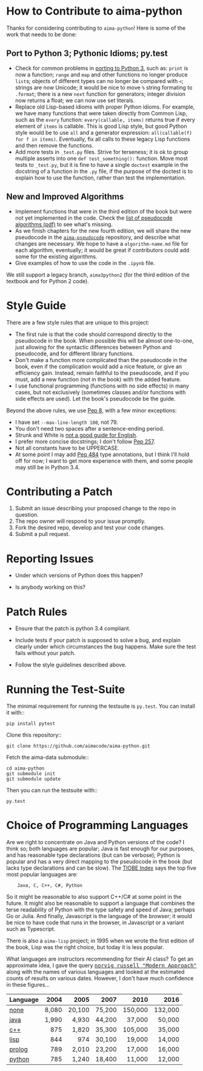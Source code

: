 How to Contribute to aima-python
==========================

Thanks for considering contributing to `aima-python`! Here is some of the work that needs to be done:

## Port to Python 3; Pythonic Idioms; py.test

- Check for common problems in [porting to Python 3](http://python3porting.com/problems.html), such as: `print` is now a function; `range` and `map` and other functions no longer produce `list`s; objects of different types can no longer be compared with `<`; strings are now Unicode; it would be nice to move `%` string formating to `.format`; there is a new `next` function for generators; integer division now returns a float; we can now use set literals.
- Replace old Lisp-based idioms with proper Python idioms. For example, we have many functions that were taken directly from Common Lisp, such as the `every` function: `every(callable, items)` returns true if every element of `items` is callable. This is good Lisp style, but good Python style would be to use `all` and a generator expression: `all(callable(f) for f in items)`. Eventually, fix all calls to these legacy Lisp functions and then remove the functions.
- Add more tests in `_test.py` files. Strive for terseness; it is ok to group multiple asserts into one `def test_something():` function. Move most tests to `_test.py`, but it is fine to have a single `doctest` example in the docstring of a function in the `.py` file, if the purpose of the doctest is to explain how to use the function, rather than test the implementation.

## New and Improved Algorithms

- Implement functions that were in the third edition of the book but were not yet implemented in the code. Check the [list of pseudocode algorithms (pdf)](https://github.com/aimacode/pseudocode/blob/master/aima3e-algorithms.pdf) to see what's missing.
- As we finish chapters for the new fourth edition, we will share the new pseudocode in the [`aima-pseudocode`](https://github.com/aimacode/aima-pseudocode) repository, and describe what changes are necessary.
We hope to have a `algorithm-name.md` file for each algorithm, eventually; it would be great if contributors could add some for the existing algorithms.
- Give examples of how to use the code in the `.ipynb` file.

We still support a legacy branch, `aima3python2` (for the third edition of the textbook and for Python 2 code). 

# Style Guide

There are a few style rules that are unique to this project:

- The first rule is that the code should correspond directly to the pseudocode in the book. When possible this will be almost one-to-one, just allowing for the syntactic differences between Python and pseudocode, and for different library functions.
- Don't make a function more complicated than the pseudocode in the book, even if the complication would add a nice feature, or give an efficiency gain. Instead, remain faithful to the pseudocode, and if you must, add a new function (not in the book) with the added feature.
- I use functional programming (functions with no side effects) in many cases, but not exclusively (sometimes classes and/or functions with side effects are used). Let the book's pseudocode be the guide.

Beyond the above rules, we use [Pep 8](https://www.python.org/dev/peps/pep-0008), with a few minor exceptions:

- I have set `--max-line-length 100`, not 79.
- You don't need two spaces after a sentence-ending period.
- Strunk and White is [not a good guide for English](http://chronicle.com/article/50-Years-of-Stupid-Grammar/25497).
- I prefer more concise docstrings; I don't follow [Pep 257](https://www.python.org/dev/peps/pep-0257/).
- Not all constants have to be UPPERCASE.
- At some point I may add [Pep 484](https://www.python.org/dev/peps/pep-0484/) type annotations, but I think I'll hold off for now;
  I want to get more experience with them, and some people may still be in Python 3.4.


Contributing a Patch
====================

1. Submit an issue describing your proposed change to the repo in question.
1. The repo owner will respond to your issue promptly.
1. Fork the desired repo, develop and test your code changes.
1. Submit a pull request.

Reporting Issues
================

- Under which versions of Python does this happen?

- Is anybody working on this?

Patch Rules
===========

- Ensure that the patch is python 3.4 compliant.

- Include tests if your patch is supposed to solve a bug, and explain
  clearly under which circumstances the bug happens. Make sure the test fails
  without your patch.

- Follow the style guidelines described above.

Running the Test-Suite
=====================

The minimal requirement for running the testsuite is ``py.test``.  You can
install it with::

    pip install pytest

Clone this repository::

    git clone https://github.com/aimacode/aima-python.git

Fetch the aima-data submodule::

    cd aima-python
    git submodule init
    git submodule update

Then you can run the testsuite with::

    py.test

# Choice of Programming Languages

Are we right to concentrate on Java and Python versions of the code? I think so; both languages are popular; Java is
fast enough for our purposes, and has reasonable type declarations (but can be verbose); Python is popular and has a very direct mapping to the pseudocode in the book (but lacks type declarations and can be slow). The [TIOBE Index](http://www.tiobe.com/tiobe_index) says the top five most popular languages are:

        Java, C, C++, C#, Python

So it might be reasonable to also support C++/C# at some point in the future. It might also be reasonable to support a language that combines the terse readability of Python with the type safety and speed of Java; perhaps Go or Julia. And finally, Javascript is the language of the browser; it would be nice to have code that runs in the browser, in Javascript or a variant such as Typescript.

There is also a `aima-lisp` project; in 1995 when we wrote the first edition of the book, Lisp was the right choice, but today it is less popular.

What languages are instructors recommending for their AI class? To get an approximate idea, I gave the query <tt>[norvig russell "Modern Approach"](https://www.google.com/webhp#q=russell%20norvig%20%22modern%20approach%22%20java)</tt> along with the names of various languages and looked at the estimated counts of results on
various dates. However, I don't have much confidence in these figures...

|Language  |2004  |2005  |2007  |2010  |2016  |
|--------  |----: |----: |----: |----: |----: |
|[none](http://www.google.com/search?q=norvig+russell+%22Modern+Approach%22)|8,080|20,100|75,200|150,000|132,000|
|[java](http://www.google.com/search?q=java+norvig+russell+%22Modern+Approach%22)|1,990|4,930|44,200|37,000|50,000|
|[c++](http://www.google.com/search?q=c%2B%2B+norvig+russell+%22Modern+Approach%22)|875|1,820|35,300|105,000|35,000|
|[lisp](http://www.google.com/search?q=lisp+norvig+russell+%22Modern+Approach%22)|844|974|30,100|19,000|14,000|
|[prolog](http://www.google.com/search?q=prolog+norvig+russell+%22Modern+Approach%22)|789|2,010|23,200|17,000|16,000|
|[python](http://www.google.com/search?q=python+norvig+russell+%22Modern+Approach%22)|785|1,240|18,400|11,000|12,000|
